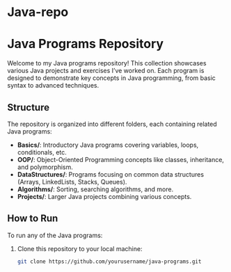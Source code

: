 # Java-repo
# Java Programs Repository

Welcome to my Java programs repository! This collection showcases various Java projects and exercises I’ve worked on. Each program is designed to demonstrate key concepts in Java programming, from basic syntax to advanced techniques.

## Structure

The repository is organized into different folders, each containing related Java programs:

- **Basics/**: Introductory Java programs covering variables, loops, conditionals, etc.
- **OOP/**: Object-Oriented Programming concepts like classes, inheritance, and polymorphism.
- **DataStructures/**: Programs focusing on common data structures (Arrays, LinkedLists, Stacks, Queues).
- **Algorithms/**: Sorting, searching algorithms, and more.
- **Projects/**: Larger Java projects combining various concepts.

## How to Run

To run any of the Java programs:

1. Clone this repository to your local machine:
   ```bash
   git clone https://github.com/yourusername/java-programs.git
